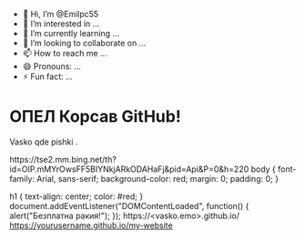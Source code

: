 - 👋 Hi, I’m @Emilpc55
- 👀 I’m interested in ...
- 🌱 I’m currently learning ...
- 💞️ I’m looking to collaborate on ...
- 📫 How to reach me ...
- 😄 Pronouns: ...
- ⚡ Fun fact: ...

<!---
Emilpc55/Emilpc55 is a ✨ special ✨ repository because its `README.md` (this file) appears on your GitHub profile.
You can click the Preview link to take a look at your changes.
--->
<!DOCTYPE html>
<html lang="bg">
<head>
    <meta charset="UTF-8">
    <meta name="viewport" content="width=device-width, initial-scale=1.0">
    <title>Моят GitHub сайт</title>
</head>
<body>
    <h1>ОПЕЛ Корсав GitHub!</h1>
    <p>Vasko qde pishki  .</p>
</body>
</html>https://tse2.mm.bing.net/th?id=OIP.mMYrOwsFF5BIYNkjARkODAHaFj&pid=Api&P=0&h=220
body {
    font-family: Arial, sans-serif;
    background-color: red;
    margin: 0;
    padding: 0;
}

h1 {
    text-align: center;
    color: #red;
}
document.addEventListener("DOMContentLoaded", function() {
    alert("Безплатна ракия!");
});
https://<vasko.emo>.github.io/<Penevdobrev>
https://yourusername.github.io/my-website

